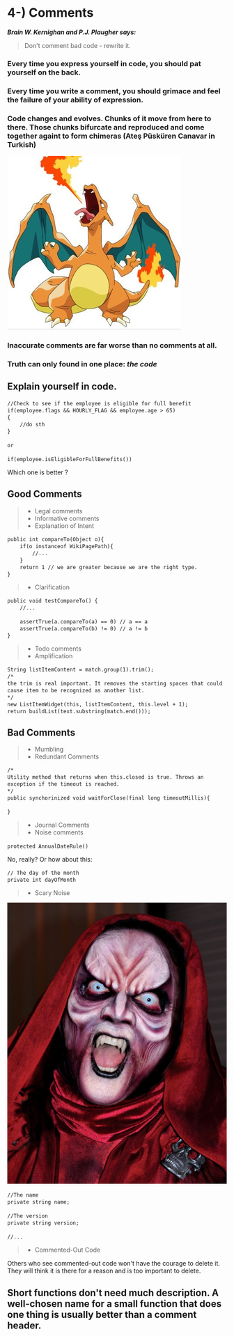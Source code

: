 # 4-) Comments

 ***Brain W. Kernighan and P.J. Plaugher says:***
> Don't comment bad code - rewrite it. 

### Every time you express yourself in code, you should pat yourself on the back.

### Every time you write a comment, you should grimace and feel the failure of your ability of expression.


### **Code changes and evolves. Chunks of it move from here to there. Those chunks bifurcate and reproduced and come together againt to form chimeras (Ateş Püsküren Canavar in Turkish)**

![](./images/charisard.jpg "Clean Code Cover")

### Inaccurate comments are far worse than no comments at all. 

### Truth can only found in one place: ***the code*** 

## Explain yourself in code.

```
//Check to see if the employee is eligible for full benefit
if(employee.flags && HOURLY_FLAG && employee.age > 65)
{
    //do sth
}

or

if(employee.isEligibleForFullBenefits())
```

Which one is better ?

## Good Comments

>- Legal comments
>- Informative comments
>- Explanation of Intent
```
public int compareTo(Object o){
    if(o instanceof WikiPagePath){
        //...
    }
    return 1 // we are greater because we are the right type.
}
```

>- Clarification

```
public void testCompareTo() {
    //...

    assertTrue(a.compareTo(a) == 0) // a == a
    assertTrue(a.compareTo(b) != 0) // a != b
}
```

>- Todo comments
>- Amplification

```
String listItemContent = match.group(1).trim();
/*
the trim is real important. It removes the starting spaces that could cause item to be recognized as another list.
*/
new ListItemWidget(this, listItemContent, this.level + 1);
return buildList(text.substring(match.end()));

```

## Bad Comments

>- Mumbling
>- Redundant Comments
```
/*
Utility method that returns when this.closed is true. Throws an exception if the timeout is reached.
*/
public synchorinized void waitForClose(final long timeoutMillis){

}
```
>- Journal Comments
>- Noise comments

``protected AnnualDateRule()``

No, really? Or how about this:

``` 
// The day of the month
private int dayOfMonth 
```

>- Scary Noise

![](./images/scary_noise.jpg "Scary Noise")

```
//The name
private string name;

//The version
private string version;

//...
```
>- Commented-Out Code

Others who see commented-out code won't have the courage to delete it. They will think it is there for a reason and is too important to delete.

## Short functions don't need much description. A well-chosen name for a small function that does one thing is usually better than a comment header.